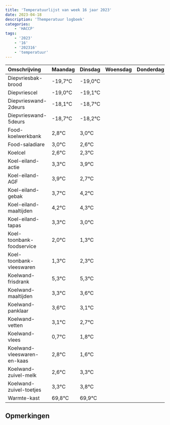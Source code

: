 ```yaml
---
title: 'Temperatuurlijst van week 16 jaar 2023'
date: 2023-04-18
description: 'Themperatuur logboek'
categories:
    - 'HACCP'
tags:
    - '2023'
    - '16'
    - '202316'
    - 'temperatuur'
---
```

|Omschrijving|Maandag|Dinsdag|Woensdag|Donderdag|Vrijdag|Zaterdag|Zondag|
|:---|:---|:---|:---|:---|:---|:---|:---|
|Diepvriesbak-brood|-19,7°C|-19,0°C| | | | | |
|Diepvriescel|-19,0°C|-19,1°C| | | | | |
|Diepvrieswand-2deurs|-18,1°C|-18,7°C| | | | | |
|Diepvrieswand-5deurs|-18,7°C|-18,2°C| | | | | |
|Food-koelwerkbank|2,8°C|3,0°C| | | | | |
|Food-saladiare|3,0°C|2,6°C| | | | | |
|Koelcel|2,6°C|2,3°C| | | | | |
|Koel-eiland-actie|3,3°C|3,9°C| | | | | |
|Koel-eiland-AGF|3,9°C|2,7°C| | | | | |
|Koel-eiland-gebak|3,7°C|4,2°C| | | | | |
|Koel-eiland-maaltijden|4,2°C|4,3°C| | | | | |
|Koel-eiland-tapas|3,3°C|3,0°C| | | | | |
|Koel-toonbank-foodservice|2,0°C|1,3°C| | | | | |
|Koel-toonbank-vleeswaren|1,3°C|2,3°C| | | | | |
|Koelwand-frisdrank|5,3°C|5,3°C| | | | | |
|Koelwand-maaltijden|3,3°C|3,6°C| | | | | |
|Koelwand-panklaar|3,6°C|3,1°C| | | | | |
|Koelwand-vetten|3,1°C|2,7°C| | | | | |
|Koelwand-vlees|0,7°C|1,8°C| | | | | |
|Koelwand-vleeswaren-en-kaas|2,8°C|1,6°C| | | | | |
|Koelwand-zuivel-melk|2,6°C|3,3°C| | | | | |
|Koelwand-zuivel-toetjes|3,3°C|3,8°C| | | | | |
|Warmte-kast|69,8°C|69,9°C| | | | | |

## Opmerkingen


